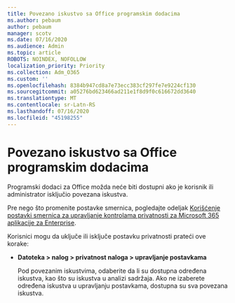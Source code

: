 ```yaml
---
title: Povezano iskustvo sa Office programskim dodacima
ms.author: pebaum
author: pebaum
manager: scotv
ms.date: 07/16/2020
ms.audience: Admin
ms.topic: article
ROBOTS: NOINDEX, NOFOLLOW
localization_priority: Priority
ms.collection: Adm_O365
ms.custom: ''
ms.openlocfilehash: 8384b947cd8a7e73ecc383cf297fe7e9224cf130
ms.sourcegitcommit: a05276bd623466ad211e1f8d9f0c616672dd3640
ms.translationtype: MT
ms.contentlocale: sr-Latn-RS
ms.lasthandoff: 07/16/2020
ms.locfileid: "45198255"
---
```

# <a name="connected-experience-with-office-add-ins"></a>Povezano iskustvo sa Office programskim dodacima

Programski dodaci za Office možda neće biti dostupni ako je korisnik ili administrator isključio povezana iskustva.

Pre nego što promenite postavke smernica, pogledajte odeljak [Korišćenje postavki smernica za upravljanje kontrolama privatnosti za Microsoft 365 aplikacije za Enterprise](https://docs.microsoft.com/deployoffice/privacy/manage-privacy-controls).

Korisnici mogu da uključe ili isključe postavku privatnosti prateći ove korake:

- **Datoteka > nalog > privatnost naloga > upravljanje postavkama** 

    Pod povezanim iskustvima, odaberite da li su dostupna određena iskustva, kao što su iskustva u analizi sadržaja. Ako ne izaberete određena iskustva u upravljanju postavkama, dostupna su sva povezana iskustva.
